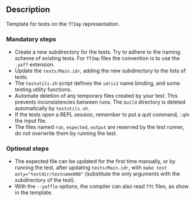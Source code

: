 ## Description

Template for tests on the `TTImp` representation.

### Mandatory steps
* Create a new subdirectory for the tests. Try to adhere to the naming scheme of existing tests. For `TTImp` files the
convention is to use the `.yaff` extension.
* Update the `tests/Main.idr`, adding the new subdirectory to the lists of tests.
* The `testutils.sh` script defines the `idris2` name binding, and some testing utility functions.
* Automate deletion of any temporary files created by your test. This prevents inconsistencies between runs. The `build`
  directory is deleted automatically by `testutils.sh`.
* If the tests open a REPL session, remember to put a quit command, `:q`in the input file.
* The files named `run`, `expected`, `output` are reserved by the test runner, do not overwrite them by running the test.

### Optional steps
* The expected file can be updated for the first time manually, or by running the test, after updating `tests/Main.idr`,
with `make test only="testdir/testname000"` (substitute the only arguments with the subdirectory of the test).
* With the `--yaffle` options, the compiler can also read `TTC` files, as show in the template.
